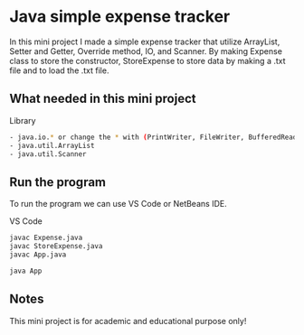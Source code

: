 # Java simple expense tracker

In this mini project I made a simple expense tracker that
utilize ArrayList, Setter and Getter, Override method, IO, and Scanner.
By making Expense class to store the constructor, StoreExpense to store
data by making a .txt file and to load the .txt file.

## What needed in this mini project

Library
```bash
- java.io.* or change the * with (PrintWriter, FileWriter, BufferedReader, FileReader, IOException)
- java.util.ArrayList
- java.util.Scanner
```

## Run the program

To run the program we can use VS Code or NetBeans IDE.

VS Code
```bash
javac Expense.java
javac StoreExpense.java
javac App.java
```
```bash
java App
```

## Notes

This mini project is for academic and educational purpose only!